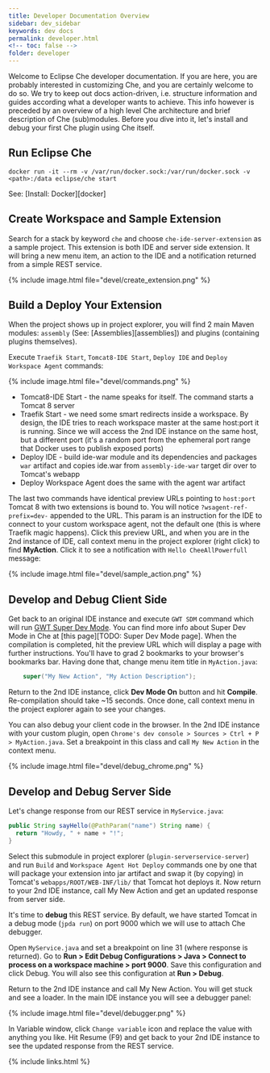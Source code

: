 ```yaml
---
title: Developer Documentation Overview
sidebar: dev_sidebar
keywords: dev docs
permalink: developer.html
<!-- toc: false -->
folder: developer
---
```


Welcome to Eclipse Che developer documentation. If you are here, you are probably interested in customizing Che, and you are certainly welcome to do so. We try to keep out docs action-driven, i.e. structure information and guides according what a developer wants to achieve. This info however is preceded by an overview of a high level Che architecture and brief description of Che (sub)modules. Before you dive into it, let's install and debug your first Che plugin using Che itself.

## Run Eclipse Che

`docker run -it --rm -v /var/run/docker.sock:/var/run/docker.sock -v <path>:/data eclipse/che start`

See: [Install: Docker][docker]

## Create Workspace and Sample Extension

Search for a stack by keyword `che` and choose `che-ide-server-extension` as a sample project. This extension is both IDE and server side extension. It will bring a new menu item, an action to the IDE and a notification returned from a simple REST service.   

{% include image.html file="devel/create_extension.png" %}

## Build a Deploy Your Extension

When the project shows up in project explorer, you will find 2 main Maven modules: `assembly` (See: [Assemblies][assemblies]) and plugins (containing plugins themselves).

Execute `Traefik Start`, `Tomcat8-IDE Start`, `Deploy IDE` and `Deploy Workspace Agent` commands:

{% include image.html file="devel/commands.png" %}

* Tomcat8-IDE Start - the name speaks for itself. The command starts a Tomcat 8 server
* Traefik Start - we need some smart redirects inside a workspace. By design, the IDE tries to reach workspace master at the same host:port it is running. Since we will access the 2nd IDE instance on the same host, but a different port (it's a random port from the ephemeral port range that Docker uses to publish exposed ports)
* Deploy IDE - build ide-war module and its dependencies and packages `war` artifact and copies ide.war from `assembly-ide-war` target dir over to Tomcat's webapp
* Deploy Workspace Agent does the same with the agent war artifact

The last two commands have identical preview URLs pointing to `host:port` Tomcat 8 with two extensions is bound to. You will notice `?wsagent-ref-prefix=dev-` appended to the URL. This param is an instruction for the IDE to connect to your custom workspace agent, not the default one (this is where Traefik magic happens). Click this preview URL, and when you are in the 2nd instance of IDE, call context menu in the project explorer (right click) to find **MyAction**. Click it to see a notification with `Hello CheeAllPowerfull` message:

{% include image.html file="devel/sample_action.png" %}

## Develop and Debug Client Side

Get back to an original IDE instance and execute `GWT SDM` command which will run [GWT Super Dev Mode](http://www.gwtproject.org/articles/superdevmode.html). You can find more info about Super Dev Mode in Che at [this page][TODO: Super Dev Mode page]. When the compilation is completed, hit the preview URL which will display a page with further instructions. You'll have to grad 2 bookmarks to your browser's bookmarks bar. Having done that, change menu item title in `MyAction.java`:

```java
    super("My New Action", "My Action Description");
```

Return to the 2nd IDE instance, click **Dev Mode On** button and hit **Compile**. Re-compilation should take ~15 seconds. Once done, call context menu in the project explorer again to see your changes.

You can also debug your client code in the browser. In the 2nd IDE instance with your custom plugin, open `Chrome's dev console > Sources > Ctrl + P > MyAction.java`. Set a breakpoint in this class and call `My New Action` in the context menu.

{% include image.html file="devel/debug_chrome.png" %}

## Develop and Debug Server Side

Let's change response from our REST service in `MyService.java`:

```java
public String sayHello(@PathParam("name") String name) {
  return "Howdy, " + name + "!";
}
```

Select this submodule in project explorer (`plugin-serverservice-server`) and run `Build` and `Workspace Agent Hot Deploy` commands one by one that will package your extension into jar artifact and swap it (by copying) in Tomcat's `webapps/ROOT/WEB-INF/lib/` that Tomcat hot deploys it. Now return to your 2nd IDE instance, call My New Action and get an updated response from server side.

It's time to **debug** this REST service. By default, we have started Tomcat in a debug mode (`jpda run`) on port 9000 which we will use to attach Che debugger.

Open `MyService.java` and set a breakpoint on line 31 (where response is returned). Go to **Run > Edit Debug Configurations > Java > Connect to process on a workspace machine > port 9000**. Save this configuration and click Debug. You will also see this configuration at **Run > Debug**.

Return to the 2nd IDE instance and call My New Action. You will get stuck and see a loader. In the main IDE instance you will see a debugger panel:

{% include image.html file="devel/debugger.png" %}

In Variable window, click `Change variable` icon and replace the value with anything you like. Hit Resume (F9) and get back to your 2nd IDE instance to see the updated response from the REST service.

{% include links.html %}

